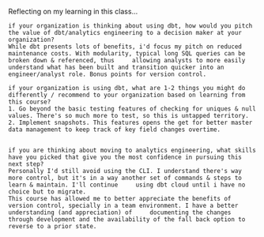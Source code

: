 Reflecting on my learning in this class...

    if your organization is thinking about using dbt, how would you pitch the value of dbt/analytics engineering to a decision maker at your organization?
    While dbt presents lots of benefits, i'd focus my pitch on reduced maintenance costs. With modularity, typical long SQL queries can be broken down & referenced, thus     allowing analysts to more easily understand what has been built and transition quicker into an engineer/analyst role. Bonus points for version control.
    
    if your organization is using dbt, what are 1-2 things you might do differently / recommend to your organization based on learning from this course?
    1. Go beyond the basic testing features of checking for uniques & null values. There's so much more to test, so this is untapped territory.
    2. Implement snapshots. This features opens the get for better master data management to keep track of key field changes overtime.
    
    
    if you are thinking about moving to analytics engineering, what skills have you picked that give you the most confidence in pursuing this next step?
    Personally I'd still avoid using the CLI. I understand there's way more control, but it's in a way another set of commands & steps to learn & maintain. I'll continue     using dbt cloud until i have no choice but to migrate.
    This course has allowed me to better appreciate the benefits of version control, specially in a team environment. I have a better understanding (and appreciation) of     documenting the changes through development and the availability of the fall back option to reverse to a prior state.

